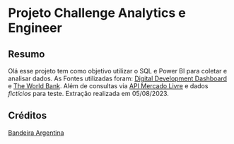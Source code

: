 # Projeto Challenge Analytics e Engineer

## Resumo
Olá esse projeto tem como objetivo utilizar o SQL e Power BI para coletar e analisar dados. As Fontes utilizadas foram: [Digital Development Dashboard](https://www.itu.int/en/ITU-D/Statistics/Dashboards/Pages/Digital-Development.aspx)
e [The World Bank](https://data.worldbank.org/country/argentina?intcid=ecr_hp_BeltC_en_ext). Além de consultas via [API Mercado Livre](https://api.mercadolibre.com/sites/MLA/search?q=chromecast&limit=50#json) e dados *fictícios* para teste. Extração realizada em 05/08/2023.


## Créditos
[Bandeira Argentina](https://br.freepik.com/fotos-gratis/bandeira-da-argentina_1178777.htm)

